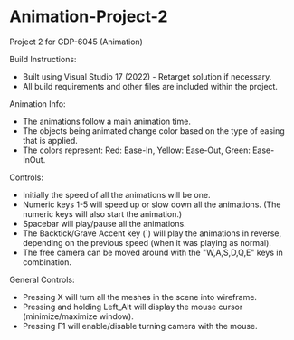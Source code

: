 # Animation-Project-2

Project 2 for GDP-6045 (Animation)

Build Instructions:
- Built using Visual Studio 17 (2022) - Retarget solution if necessary.
- All build requirements and other files are included within the project.

Animation Info:
- The animations follow a main animation time.
- The objects being animated change color based on the type of easing that is applied.
- The colors represent: Red: Ease-In, Yellow: Ease-Out, Green: Ease-InOut.

Controls:
- Initially the speed of all the animations will be one.
- Numeric keys 1-5 will speed up or slow down all the animations. (The numeric keys will also start the animation.)
- Spacebar will play/pause all the animations.
- The Backtick/Grave Accent key (`) will play the animations in reverse, depending on the previous speed (when it was playing as normal).
- The free camera can be moved around with the "W,A,S,D,Q,E" keys in combination.

General Controls:
- Pressing X will turn all the meshes in the scene into wireframe.
- Pressing and holding Left_Alt will display the mouse cursor (minimize/maximize window).
- Pressing F1 will enable/disable turning camera with the mouse.